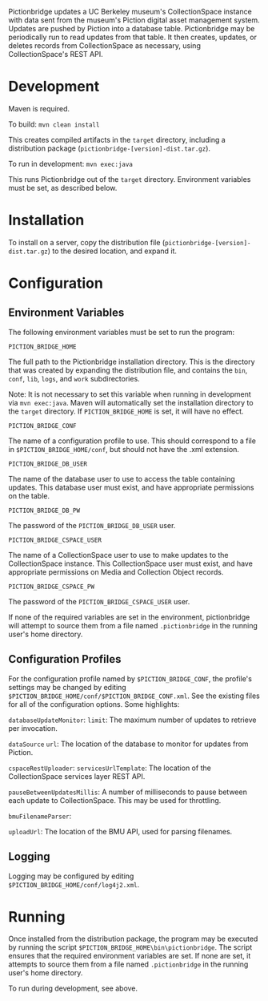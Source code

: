 Pictionbridge updates a UC Berkeley museum's CollectionSpace instance with data sent from the museum's Piction digital asset management system. Updates are pushed by Piction into a database table. Pictionbridge may be periodically run to read updates from that table. It then creates, updates, or deletes records from CollectionSpace as necessary, using CollectionSpace's REST API.

# Development

Maven is required.

To build: `mvn clean install`

This creates compiled artifacts in the `target` directory, including a distribution package (`pictionbridge-[version]-dist.tar.gz`).

To run in development: `mvn exec:java`

This runs Pictionbridge out of the `target` directory. Environment variables must be set, as described below.


# Installation

To install on a server, copy the distribution file (`pictionbridge-[version]-dist.tar.gz`) to the desired location, and expand it.

# Configuration

## Environment Variables

The following environment variables must be set to run the program:

`PICTION_BRIDGE_HOME`

The full path to the Pictionbridge installation directory. This is the directory that was created by expanding the distribution file, and contains the `bin`, `conf`, `lib`, `logs`, and `work` subdirectories.

Note: It is not necessary to set this variable when running in development via `mvn exec:java`. Maven will automatically set the installation directory to the `target` directory. If `PICTION_BRIDGE_HOME` is set, it will have no effect.

`PICTION_BRIDGE_CONF`

The name of a configuration profile to use. This should correspond to a file in `$PICTION_BRIDGE_HOME/conf`, but should not have the .xml extension.

`PICTION_BRIDGE_DB_USER`

The name of the database user to use to access the table containing updates. This database user must exist, and have appropriate permissions on the table.

`PICTION_BRIDGE_DB_PW`

The password of the `PICTION_BRIDGE_DB_USER` user.

`PICTION_BRIDGE_CSPACE_USER`

The name of a CollectionSpace user to use to make updates to the CollectionSpace instance. This CollectionSpace user must exist, and have appropriate permissions on Media and Collection Object records.

`PICTION_BRIDGE_CSPACE_PW`

The password of the `PICTION_BRIDGE_CSPACE_USER` user.

If none of the required variables are set in the environment, pictionbridge will attempt to source them from a file named `.pictionbridge` in the running user's home directory.

## Configuration Profiles

For the configuration profile named by `$PICTION_BRIDGE_CONF`, the profile's settings may be changed by editing `$PICTION_BRIDGE_HOME/conf/$PICTION_BRIDGE_CONF.xml`. See the existing files for all of the configuration options. Some highlights:

`databaseUpdateMonitor`:
  `limit`: The maximum number of updates to retrieve per invocation.
  
  `dataSource`
    `url`: The location of the database to monitor for updates from Piction.

`cspaceRestUploader`:
  `servicesUrlTemplate`: The location of the CollectionSpace services layer REST API.
  
  `pauseBetweenUpdatesMillis`: A number of milliseconds to pause between each update to CollectionSpace. This may be used for throttling.

`bmuFilenameParser`:

  `uploadUrl`: The location of the BMU API, used for parsing filenames.

## Logging

Logging may be configured by editing `$PICTION_BRIDGE_HOME/conf/log4j2.xml`.

# Running

Once installed from the distribution package, the program may be executed by running the script `$PICTION_BRIDGE_HOME\bin\pictionbridge`. The script ensures that the required environment variables are set. If none are set, it attempts to source them from a file named `.pictionbridge` in the running user's home directory.

To run during development, see above.
